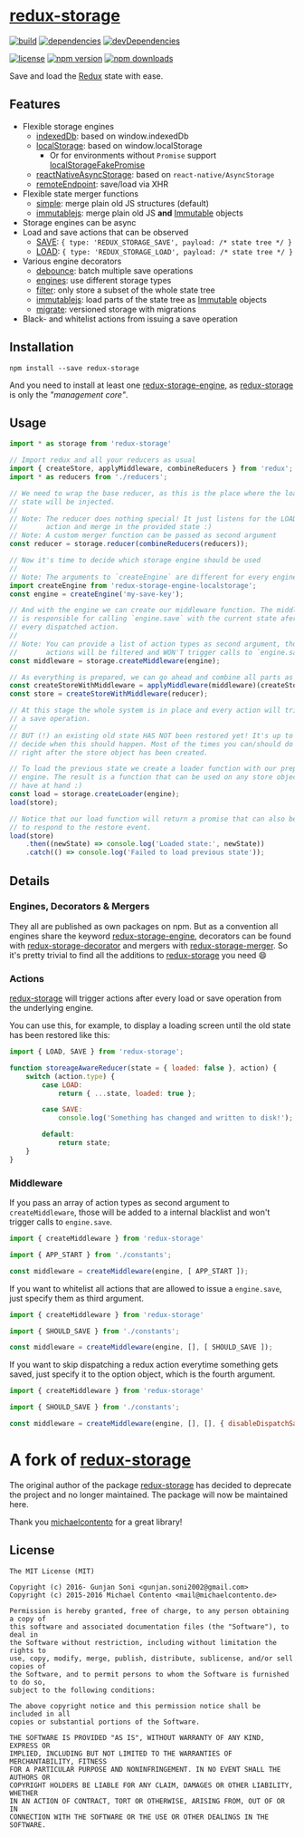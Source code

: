 # [redux-storage][]

[![build](https://travis-ci.org/guns2410/redux-storage.svg?branch=master)](https://travis-ci.org/react-stack/redux-storage)
[![dependencies](https://david-dm.org/guns2410/redux-storage.svg)](https://david-dm.org/react-stack/redux-storage)
[![devDependencies](https://david-dm.org/guns2410/redux-storage/dev-status.svg)](https://david-dm.org/react-stack/redux-storage#info=devDependencies)

[![license](https://img.shields.io/npm/l/redux-storage.svg?style=flat-square)](https://www.npmjs.com/package/redux-storage)
[![npm version](https://img.shields.io/npm/v/redux-storage.svg?style=flat-square)](https://www.npmjs.com/package/redux-storage)
[![npm downloads](https://img.shields.io/npm/dm/redux-storage.svg?style=flat-square)](https://www.npmjs.com/package/redux-storage)

Save and load the [Redux][] state with ease.

## Features

* Flexible storage engines
    * [indexedDb](https://github.com/prateekbh/redux-storage-engine-indexed-db): based on window.indexedDb
    * [localStorage][]: based on window.localStorage
        * Or for environments without `Promise` support [localStorageFakePromise][]
    * [reactNativeAsyncStorage][]: based on `react-native/AsyncStorage`
    * [remoteEndpoint][]: save/load via XHR
* Flexible state merger functions
    * [simple][merger-simple]: merge plain old JS structures (default)
    * [immutablejs][merger-immutablejs]: merge plain old JS **and** [Immutable][]
        objects
* Storage engines can be async
* Load and save actions that can be observed
    * [SAVE][]: `{ type: 'REDUX_STORAGE_SAVE', payload: /* state tree */ }`
    * [LOAD][]: `{ type: 'REDUX_STORAGE_LOAD', payload: /* state tree */ }`
* Various engine decorators
    * [debounce][]: batch multiple save operations
    * [engines][]: use different storage types
    * [filter][]: only store a subset of the whole state tree
    * [immutablejs][]: load parts of the state tree as [Immutable][] objects
    * [migrate][]: versioned storage with migrations
* Black- and whitelist actions from issuing a save operation

## Installation

    npm install --save redux-storage

And you need to install at least one [redux-storage-engine][npm-engine], as
[redux-storage][] is only the *"management core"*.

## Usage

```js
import * as storage from 'redux-storage'

// Import redux and all your reducers as usual
import { createStore, applyMiddleware, combineReducers } from 'redux';
import * as reducers from './reducers';

// We need to wrap the base reducer, as this is the place where the loaded
// state will be injected.
//
// Note: The reducer does nothing special! It just listens for the LOAD
//       action and merge in the provided state :)
// Note: A custom merger function can be passed as second argument
const reducer = storage.reducer(combineReducers(reducers));

// Now it's time to decide which storage engine should be used
//
// Note: The arguments to `createEngine` are different for every engine!
import createEngine from 'redux-storage-engine-localstorage';
const engine = createEngine('my-save-key');

// And with the engine we can create our middleware function. The middleware
// is responsible for calling `engine.save` with the current state afer
// every dispatched action.
//
// Note: You can provide a list of action types as second argument, those
//       actions will be filtered and WON'T trigger calls to `engine.save`!
const middleware = storage.createMiddleware(engine);

// As everything is prepared, we can go ahead and combine all parts as usual
const createStoreWithMiddleware = applyMiddleware(middleware)(createStore);
const store = createStoreWithMiddleware(reducer);

// At this stage the whole system is in place and every action will trigger
// a save operation.
//
// BUT (!) an existing old state HAS NOT been restored yet! It's up to you to
// decide when this should happen. Most of the times you can/should do this
// right after the store object has been created.

// To load the previous state we create a loader function with our prepared
// engine. The result is a function that can be used on any store object you
// have at hand :)
const load = storage.createLoader(engine);
load(store);

// Notice that our load function will return a promise that can also be used
// to respond to the restore event.
load(store)
    .then((newState) => console.log('Loaded state:', newState))
    .catch(() => console.log('Failed to load previous state'));
```

## Details

### Engines, Decorators & Mergers

They all are published as own packages on npm. But as a convention all engines
share the keyword [redux-storage-engine][npm-engine], decorators can be found
with [redux-storage-decorator][npm-decorator] and mergers with
[redux-storage-merger][npm-merger]. So it's pretty trivial to find all
the additions to [redux-storage][] you need :smile:

### Actions

[redux-storage][] will trigger actions after every load or save operation from
the underlying engine.

You can use this, for example, to display a loading screen until the old state
has been restored like this:

```js
import { LOAD, SAVE } from 'redux-storage';

function storeageAwareReducer(state = { loaded: false }, action) {
    switch (action.type) {
        case LOAD:
            return { ...state, loaded: true };

        case SAVE:
            console.log('Something has changed and written to disk!');

        default:
            return state;
    }
}
```

### Middleware

If you pass an array of action types as second argument to `createMiddleware`,
those will be added to a internal blacklist and won't trigger calls to
`engine.save`.

```js
import { createMiddleware } from 'redux-storage'

import { APP_START } from './constants';

const middleware = createMiddleware(engine, [ APP_START ]);
```

If you want to whitelist all actions that are allowed to issue a `engine.save`,
just specify them as third argument.

```js
import { createMiddleware } from 'redux-storage'

import { SHOULD_SAVE } from './constants';

const middleware = createMiddleware(engine, [], [ SHOULD_SAVE ]);
```

If you want to skip dispatching a redux action everytime something gets saved,
just specify it to the option object, which is the fourth argument.

```js
import { createMiddleware } from 'redux-storage'

import { SHOULD_SAVE } from './constants';

const middleware = createMiddleware(engine, [], [], { disableDispatchSaveAction: true });
```

# A fork of [redux-storage](https://github.com/michaelcontento/redux-storage)

The original author of the package [redux-storage](https://github.com/michaelcontento/redux-storage) has decided to deprecate the project and no longer maintained. The package will now be maintained here.

Thank you [michaelcontento](https://github.com/michaelcontento) for a great library!

## License

    The MIT License (MIT)

    Copyright (c) 2016- Gunjan Soni <gunjan.soni2002@gmail.com>
    Copyright (c) 2015-2016 Michael Contento <mail@michaelcontento.de>

    Permission is hereby granted, free of charge, to any person obtaining a copy of
    this software and associated documentation files (the "Software"), to deal in
    the Software without restriction, including without limitation the rights to
    use, copy, modify, merge, publish, distribute, sublicense, and/or sell copies of
    the Software, and to permit persons to whom the Software is furnished to do so,
    subject to the following conditions:

    The above copyright notice and this permission notice shall be included in all
    copies or substantial portions of the Software.

    THE SOFTWARE IS PROVIDED "AS IS", WITHOUT WARRANTY OF ANY KIND, EXPRESS OR
    IMPLIED, INCLUDING BUT NOT LIMITED TO THE WARRANTIES OF MERCHANTABILITY, FITNESS
    FOR A PARTICULAR PURPOSE AND NONINFRINGEMENT. IN NO EVENT SHALL THE AUTHORS OR
    COPYRIGHT HOLDERS BE LIABLE FOR ANY CLAIM, DAMAGES OR OTHER LIABILITY, WHETHER
    IN AN ACTION OF CONTRACT, TORT OR OTHERWISE, ARISING FROM, OUT OF OR IN
    CONNECTION WITH THE SOFTWARE OR THE USE OR OTHER DEALINGS IN THE SOFTWARE.

  [merger-simple]: https://github.com/react-stack/redux-storage-merger-simple
  [merger-immutablejs]: https://github.com/react-stack/redux-storage-merger-immutablejs
  [npm-engine]: https://www.npmjs.com/browse/keyword/redux-storage-engine
  [npm-decorator]: https://www.npmjs.com/browse/keyword/redux-storage-decorator
  [npm-merger]: https://www.npmjs.com/browse/keyword/redux-storage-merger
  [Redux]: https://github.com/gaearon/redux
  [Immutable]: https://github.com/facebook/immutable-js
  [redux-storage]: https://github.com/react-stack/redux-storage
  [react-native]: https://facebook.github.io/react-native/
  [localStorage]: https://github.com/react-stack/redux-storage-engine-localStorage
  [localStorageFakePromise]: https://github.com/react-stack/redux-storage-engine-localStorageFakePromise
  [reactNativeAsyncStorage]: https://github.com/react-stack/redux-storage-engine-reactNativeAsyncStorage
  [LOAD]: https://github.com/react-stack/redux-storage/blob/master/src/constants.js#L1
  [SAVE]: https://github.com/react-stack/redux-storage/blob/master/src/constants.js#L2
  [debounce]: https://github.com/react-stack/redux-storage-decorator-debounce
  [engines]: https://github.com/allegro/redux-storage-decorator-engines
  [filter]: https://github.com/react-stack/redux-storage-decorator-filter
  [migrate]: https://github.com/mathieudutour/redux-storage-decorator-migrate
  [immutablejs]: https://github.com/react-stack/redux-storage-decorator-immutablejs
  [remoteEndpoint]: https://github.com/bionexo/redux-storage-engine-remoteendpoint
